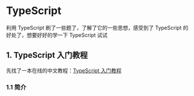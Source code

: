 # TypeScript 

利用 TypeScript 刷了一些题了，了解了它的一些思想，感受到了 TypeScript 的好处了，想要好好的学一下 TypeScript 试试

## 1. TypeScript 入门教程

先找了一本在线的中文教程：[TypeScript 入门教程](https://ts.xcatliu.com/)

### 1.1 简介
